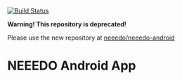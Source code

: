 [![Build Status](https://travis-ci.org/HTW-Projekt-2014-Commercetools/neeedo-android.svg?branch=master)](https://travis-ci.org/HTW-Projekt-2014-Commercetools/neeedo-android)

**Warning! This repository is deprecated!**

Please use the new repository at [neeedo/neeedo-android](https://github.com/neeedo/neeedo-android)

NEEEDO Android App
==================
